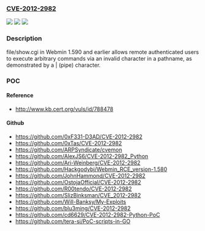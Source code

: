 ### [CVE-2012-2982](https://cve.mitre.org/cgi-bin/cvename.cgi?name=CVE-2012-2982)
![](https://img.shields.io/static/v1?label=Product&message=n%2Fa&color=blue)
![](https://img.shields.io/static/v1?label=Version&message=n%2Fa&color=blue)
![](https://img.shields.io/static/v1?label=Vulnerability&message=n%2Fa&color=brighgreen)

### Description

file/show.cgi in Webmin 1.590 and earlier allows remote authenticated users to execute arbitrary commands via an invalid character in a pathname, as demonstrated by a | (pipe) character.

### POC

#### Reference
- http://www.kb.cert.org/vuls/id/788478

#### Github
- https://github.com/0xF331-D3AD/CVE-2012-2982
- https://github.com/0xTas/CVE-2012-2982
- https://github.com/ARPSyndicate/cvemon
- https://github.com/AlexJS6/CVE-2012-2982_Python
- https://github.com/Ari-Weinberg/CVE-2012-2982
- https://github.com/Hackgodybj/Webmin_RCE_version-1.580
- https://github.com/JohnHammond/CVE-2012-2982
- https://github.com/OstojaOfficial/CVE-2012-2982
- https://github.com/R00tendo/CVE-2012-2982
- https://github.com/SlizBinksman/CVE_2012-2982
- https://github.com/Will-Banksy/My-Exploits
- https://github.com/blu3ming/CVE-2012-2982
- https://github.com/cd6629/CVE-2012-2982-Python-PoC
- https://github.com/tera-si/PoC-scripts-in-GO

